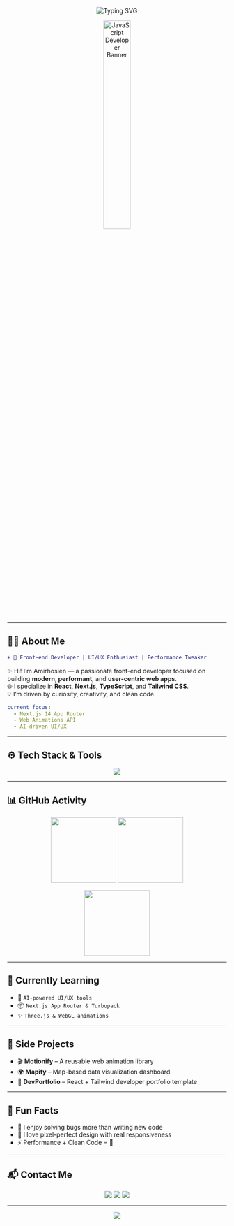 
<!-- 🌟 Animated Typing Banner -->
<p align="center">
  <img src="https://readme-typing-svg.herokuapp.com?font=Fira+Code&size=28&duration=3000&pause=1000&color=00FEEF&center=true&vCenter=true&width=900&lines=Hey+There!+👋+I'm+Amirhosien+Shokri;A+Creative+Front-end+Engineer;React+%E2%9D%A4%EF%B8%8F+Next.js+%F0%9F%9A%80+Tailwind+Lover;Let’s+Build+Something+Amazing+Together!" alt="Typing SVG" />
</p>

<!-- 💻 JavaScript Coding GIF -->
<p align="center">
  <img src="https://media.giphy.com/media/ln7z2eWriiQAllfVcn/giphy.gif" width="35%" alt="JavaScript Developer Banner" />
</p>

---

## 👨‍💻 About Me

```diff
+ 🚀 Front-end Developer | UI/UX Enthusiast | Performance Tweaker
```

✨ Hi! I’m Amirhosien — a passionate front-end developer focused on building **modern, performant**, and **user-centric web apps**.  
🌐 I specialize in **React**, **Next.js**, **TypeScript**, and **Tailwind CSS**.  
💡 I’m driven by curiosity, creativity, and clean code.  

```yaml
current_focus:
  - Next.js 14 App Router
  - Web Animations API
  - AI-driven UI/UX
```

---

## ⚙️ Tech Stack & Tools

<p align="center">
  <img src="https://skillicons.dev/icons?i=html,css,js,ts,react,nextjs,redux,tailwind,bootstrap,sass,git,github,figma,prisma,graphql,postman,vercel,reactquery,authjs&perline=9" />
</p>

---

## 📊 GitHub Activity

<p align="center">
  <img src="https://github-readme-stats.vercel.app/api?username=amirhosien-shokri&show_icons=true&theme=tokyonight&border_radius=12&hide=issues" height="150" />
  <img src="https://github-readme-streak-stats.herokuapp.com/?user=amirhosien-shokri&theme=tokyonight&border_radius=12" height="150" />
</p>

<p align="center">
  <img src="https://github-readme-stats.vercel.app/api/top-langs/?username=amirhosien-shokri&layout=compact&theme=tokyonight&border_radius=12" height="150" />
</p>

---

## 🧠 Currently Learning

- 🎯 `AI-powered UI/UX tools`
- 📦 `Next.js App Router & Turbopack`
- ✨ `Three.js & WebGL animations`

---

## 🚀 Side Projects

- 🎬 **Motionify** – A reusable web animation library  
- 🌍 **Mapify** – Map-based data visualization dashboard  
- 💼 **DevPortfolio** – React + Tailwind developer portfolio template  

---

## 🎯 Fun Facts

- 🧠 I enjoy solving bugs more than writing new code  
- 🎨 I love pixel-perfect design with real responsiveness  
- ⚡ Performance + Clean Code = 💖

---

## 📬 Contact Me

<p align="center">
  <a href="mailto:amirhosien.shokri.dev@gmail.com"><img src="https://img.shields.io/badge/Gmail-D14836?style=for-the-badge&logo=gmail&logoColor=white" /></a>
  <a href="https://linkedin.com/in/amirhosien-shokri"><img src="https://img.shields.io/badge/LinkedIn-0077B5?style=for-the-badge&logo=linkedin&logoColor=white" /></a>
  <a href="https://github.com/amirhosien-shokri"><img src="https://img.shields.io/badge/GitHub-100000?style=for-the-badge&logo=github&logoColor=white" /></a>
</p>

---

<p align="center">
  <img src="https://capsule-render.vercel.app/api?type=waving&height=150&color=gradient&section=footer"/>
</p>
